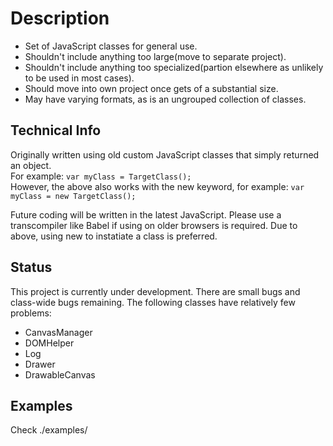 # Description

* Set of JavaScript classes for general use.
* Shouldn't include anything too large(move to separate project).
* Shouldn't include anything too specialized(partion elsewhere as unlikely to be used in most cases).
* Should move into own project once gets of a substantial size.
* May have varying formats, as is an ungrouped collection of classes.

## Technical Info

Originally written using old custom JavaScript classes that simply returned an object.  
For example: `var myClass = TargetClass();`  
However, the above also works with the new keyword, for example: `var myClass = new TargetClass();`  

Future coding will be written in the latest JavaScript. Please use a transcompiler like Babel if using on older browsers is required.
Due to above, using new to instatiate a class is preferred.

## Status

This project is currently under development. There are small bugs and class-wide bugs remaining. The following classes have relatively few problems:  

* CanvasManager
* DOMHelper
* Log
* Drawer
* DrawableCanvas

## Examples

Check ./examples/